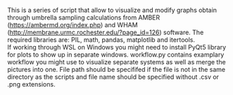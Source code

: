 This is a series of script that allow to visualize and modify graphs obtain through umbrella sampling calculations from AMBER (https://ambermd.org/index.php) and WHAM (http://membrane.urmc.rochester.edu/?page_id=126) software. The required libraries are: PIL, math, pandas, matplotlib and itertools.  
If working through WSL on Windows you might need to install PyQt5 library for plots to show up in separate windows.
workflow.py contains examplary workflow you might use to visualize separate systems as well as merge the pictures into one.
File path should be specififed if the file is not in the same directory as the scripts and file name should be specified without .csv or .png extensions. 
